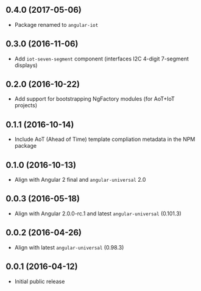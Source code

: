 ## 0.4.0 (2017-05-06)

* Package renamed to `angular-iot`

## 0.3.0 (2016-11-06)

* Add `iot-seven-segment` component (interfaces I2C 4-digit 7-segment displays)

## 0.2.0 (2016-10-22)

* Add support for bootstrapping NgFactory modules (for AoT+IoT projects)

## 0.1.1 (2016-10-14)

* Include AoT (Ahead of Time) template compliation metadata in the NPM package

## 0.1.0 (2016-10-13)

* Align with Angular 2 final and `angular-universal` 2.0

## 0.0.3 (2016-05-18)

* Align with Angular 2.0.0-rc.1 and latest `angular-universal` (0.101.3)

## 0.0.2 (2016-04-26)

* Align with latest `angular-universal` (0.98.3)

## 0.0.1 (2016-04-12)

* Initial public release

